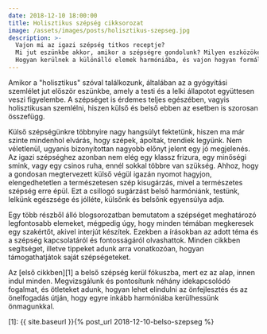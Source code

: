 ```yaml
---
date: 2018-12-10 18:00:00
title: Holisztikus szépség cikksorozat
image: /assets/images/posts/holisztikus-szepseg.jpg
description: >-
  Vajon mi az igazi szépség titkos receptje? 
  Mi jut eszünkbe akkor, amikor a szépségre gondolunk? Milyen eszközöket választunk saját szépülésünkhöz?
  Hogyan kerülnek a különálló elemek harmóniába, és vajon hogyan formálódnak ezek egy teljes egésszé? 
---
```


Amikor a "holisztikus" szóval találkozunk, általában az a gyógyítási szemlélet jut először eszünkbe,
amely a testi és a lelki állapotot együttesen veszi figyelembe. A szépséget is érdemes teljes egészében,
vagyis holisztikusan szemlélni, hiszen külső és belső ebben az esetben is szorosan összefügg.

Külső szépségünkre többnyire nagy hangsúlyt fektetünk, hiszen ma már szinte mindenhol
elvárás, hogy szépek, ápoltak, trendiek legyünk. Nem véletlenül, ugyanis bizonyítottan nagyobb előnyt
jelent egy jó megjelenés. Az igazi szépséghez azonban nem elég egy klassz frizura, egy minőségi smink,
vagy egy csinos ruha, ennél sokkal többre van szükség. Ahhoz, hogy a gondosan megtervezett külső végül
igazán nyomot hagyjon, elengedhetetlen a természetesen szép kisugárzás, mivel a természetes szépség erre épül.
Ezt a csillogó sugárzást belső harmóniánk, testünk, lelkünk egészsége és jólléte, külsőnk és belsőnk egyensúlya adja.

Egy több részből álló blogsorozatban bemutatom a szépséget meghatározó legfontosabb elemeket, mégpedig úgy, hogy minden
témában megkeresek egy szakértőt, akivel interjút készítek. Ezekben a írásokban az adott téma és a szépség kapcsolatáról
és fontosságáról olvashattok. Minden cikkben segítséget, illetve tippeket adunk arra vonatkozóan, hogyan támogathatjátok
saját szépségeteket.

Az [első cikkben][1] a belső szépség kerül fókuszba, mert ez az alap, innen indul minden. Megvizsgálunk és pontosítunk
néhány idekapcsolódó fogalmat, és ötleteket adunk, hogyan lehet elindulni az önfejlesztés és az önelfogadás útján, hogy egyre
inkább harmóniába kerülhessünk önmagunkkal.


[1]: {{ site.baseurl }}{% post_url 2018-12-10-belso-szepseg %}
